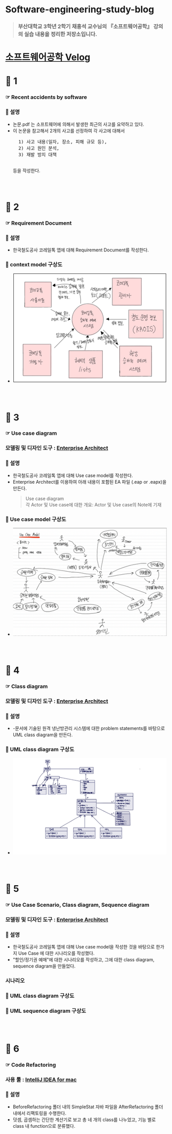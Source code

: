 # Software-engineering-study-blog
> ### 부산대학교 3학년 2학기 채흥석 교수님의 『소프트웨어공학』 강의의 실습 내용을 정리한 저장소입니다.
# [소프트웨어공학 Velog](https://velog.io/@diduya/series/%EC%86%8C%ED%94%84%ED%8A%B8%EC%9B%A8%EC%96%B4-%EA%B3%B5%ED%95%99)
# 📁 1 
### ☞ Recent accidents by software
### 📌 설명
- 논문.pdf 는 소프트웨어에 의해서 발생한 최근의 사고를 요약하고 있다. 
- 이 논문을 참고해서 2개의 사고를 선정하여 각 사고에 대해서 
    <pre>
    1) 사고 내용(일자, 장소, 피해 규모 등), 
    2) 사고 원인 분석, 
    3) 재발 방지 대책 
    </pre>
    등을 작성한다.

<br><br>

# 📁 2 
### ☞ Requirement Document
### 📌 설명
- 한국철도공사 코레일톡 앱에 대해 Requirement Document를 작성한다.

### 🎨 context model 구상도
- <img src="2/구상도.jpg" >
<br><br>

# 📁 3 
### ☞ Use case diagram 
### 모델링 및 디자인 도구 : [Enterprise Architect](https://sparxsystems.com/)
### 📌 설명
- 한국철도공사 코레일톡 앱에 대해 Use case model를 작성한다.
- Enterprise Architect를 이용하여 아래 내용이 포함된 EA 파일 (.eap or .eapx)을 만든다.
    >  Use case diagram <br>
    > 각 Actor 및 Use case에 대한 개요: Actor 및 Use case의 Note에 기재
### 🎨 Use case model 구상도
- <img src="3/구상도.png" >

<br><br>

# 📁 4 
### ☞ Class diagram
### 모델링 및 디자인 도구 : [Enterprise Architect](https://sparxsystems.com/)
### 📌 설명
- -문서에 기술된 원격 냉난방관리 시스템에 대한 problem statements를 바탕으로 UML class diagram을 만든다.

### 🎨 UML class diagram 구상도
- <img src="4/구상도.jpg" >

<br><br>

# 📁 5
### ☞ Use Case Scenario, Class diagram, Sequence diagram
### 모델링 및 디자인 도구 : [Enterprise Architect](https://sparxsystems.com/)
### 📌 설명
-  한국철도공사 코레일톡 앱에 대해 Use case model을 작성한 것을 바탕으로 한가지 Use Case 에 대한 시나리오를 작성했다.
-  "할인/정기권 예매"에 대한 시나리오를 작성하고, 그에 대한 class diagram, sequence diagram을 만들었다.

### 시나리오

### 🎨 UML class diagram 구상도

### 🎨 UML sequence diagram 구상도

<br><br>

# 📁 6
### ☞ Code Refactoring
### 사용 툴 : [IntelliJ IDEA for mac](https://www.jetbrains.com/ko-kr/idea/download/#section=mac)

### 📌 설명
- BeforeRefactoring 폴더 내의 SimpleStat 자바 파일을 AfterRefactoring 폴더 내에서 리팩토링을 수행한다.
- 덧셈, 곱셈하는 간단한 계산기로 보고 총 네 개의 class를 나누었고, 기능 별로 class 내 function으로 분류했다. 
